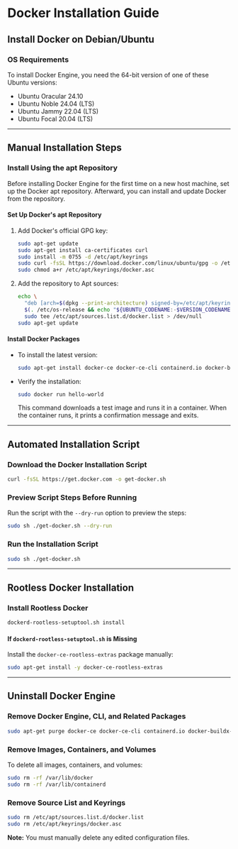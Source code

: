 # Docker Installation Guide

## Install Docker on Debian/Ubuntu

### OS Requirements
To install Docker Engine, you need the 64-bit version of one of these Ubuntu versions:

- Ubuntu Oracular 24.10  
- Ubuntu Noble 24.04 (LTS)  
- Ubuntu Jammy 22.04 (LTS)  
- Ubuntu Focal 20.04 (LTS)  

---

## Manual Installation Steps

### Install Using the apt Repository
Before installing Docker Engine for the first time on a new host machine, set up the Docker apt repository. Afterward, you can install and update Docker from the repository.

#### Set Up Docker's apt Repository
1. Add Docker's official GPG key:
    ```bash
    sudo apt-get update
    sudo apt-get install ca-certificates curl
    sudo install -m 0755 -d /etc/apt/keyrings
    sudo curl -fsSL https://download.docker.com/linux/ubuntu/gpg -o /etc/apt/keyrings/docker.asc
    sudo chmod a+r /etc/apt/keyrings/docker.asc
    ```

2. Add the repository to Apt sources:
    ```bash
    echo \
      "deb [arch=$(dpkg --print-architecture) signed-by=/etc/apt/keyrings/docker.asc] https://download.docker.com/linux/ubuntu \
      $(. /etc/os-release && echo "${UBUNTU_CODENAME:-$VERSION_CODENAME}") stable" | \
      sudo tee /etc/apt/sources.list.d/docker.list > /dev/null
    sudo apt-get update
    ```

#### Install Docker Packages
- To install the latest version:
  ```bash
  sudo apt-get install docker-ce docker-ce-cli containerd.io docker-buildx-plugin docker-compose-plugin
  ```

- Verify the installation:
  ```bash
  sudo docker run hello-world
  ```
  This command downloads a test image and runs it in a container. When the container runs, it prints a confirmation message and exits.

---

## Automated Installation Script

### Download the Docker Installation Script
```bash
curl -fsSL https://get.docker.com -o get-docker.sh
```

### Preview Script Steps Before Running
Run the script with the `--dry-run` option to preview the steps:
```bash
sudo sh ./get-docker.sh --dry-run
```

### Run the Installation Script
```bash
sudo sh ./get-docker.sh
```

---

## Rootless Docker Installation

### Install Rootless Docker
```bash
dockerd-rootless-setuptool.sh install
```

#### If `dockerd-rootless-setuptool.sh` is Missing
Install the `docker-ce-rootless-extras` package manually:
```bash
sudo apt-get install -y docker-ce-rootless-extras
```

---

## Uninstall Docker Engine

### Remove Docker Engine, CLI, and Related Packages
```bash
sudo apt-get purge docker-ce docker-ce-cli containerd.io docker-buildx-plugin docker-compose-plugin docker-ce-rootless-extras
```

### Remove Images, Containers, and Volumes
To delete all images, containers, and volumes:
```bash
sudo rm -rf /var/lib/docker
sudo rm -rf /var/lib/containerd
```

### Remove Source List and Keyrings
```bash
sudo rm /etc/apt/sources.list.d/docker.list
sudo rm /etc/apt/keyrings/docker.asc
```

**Note:** You must manually delete any edited configuration files.